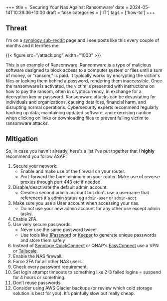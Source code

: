+++
title = 'Securing Your Nas Against Ransomware'
date = 2024-05-14T10:39:36+10:00
draft = false
categories = ['IT']
tags = ['how-to']
+++

## Threat
I'm on a [synology sub-reddit](https://www.reddit.com/r/synology/) page and I see posts like this every couple of months and it terrifies me:

{{< figure src="/attack.png" width="1000" >}}

This is an example of Ransomware. 
Ransomware is a type of malicious software designed to block access to a computer system or files until a sum of money, or "ransom," is paid. It typically works by encrypting the victim's files or locking them behind a password, rendering them inaccessible. Once the ransomware is activated, the victim is presented with instructions on how to pay the ransom, often in cryptocurrency, in exchange for a decryption key or password. Ransomware attacks can be devastating for individuals and organizations, causing data loss, financial harm, and disrupting normal operations. Cybersecurity experts recommend regularly backing up data, maintaining updated software, and exercising caution when clicking on links or downloading files to prevent falling victim to ransomware attacks.

## Mitigation 
So, in case you havn't already, here's a list I've put together that I **highly** recommend you follow ASAP: 

1. Secure your network:
    - Enable and make use of the firewall on your router.
    - Port-forward the bare minimum on your router. Make use of reverse proxies through port 443 etc if needed.
2. Disable/deactivate the default admin account.
    - Create a second admin account but don't use a username that references it's admin status eg `admin-user` or `admin-acct` 
3. Make sure you use a User account when accessing your nas. 
    - Do not use your new admin account for any other use except admin tasks.
4. Enable 2FA.
5. Use very secure passwords:
    - Never use the same password twice! 
    - Use tools like [1Password](https://1password.com/) or [Keeper](https://www.keepersecurity.com/) to generate unique passwords and store them safely 
6. Instead of [Synology QuickConnect](https://quickconnect.to/) or QNAP's [EasyConnect](https://www.qnap.com/en-au/software/myqnapcloud) use a VPN or [Tailscale](https://tailscale.com/).
7. Enable the NAS firewall.
8. Force 2FA for all other NAS users.
9. Check every password requirement.
10. Set login attempt timeouts to something like 2-3 failed logins = suspend for 4 hours or something.
11. Don’t reuse passwords.
12. Consider using AWS Glacier backups (or review which cold storage solution is best for you). It’s painfully slow but really cheap.
